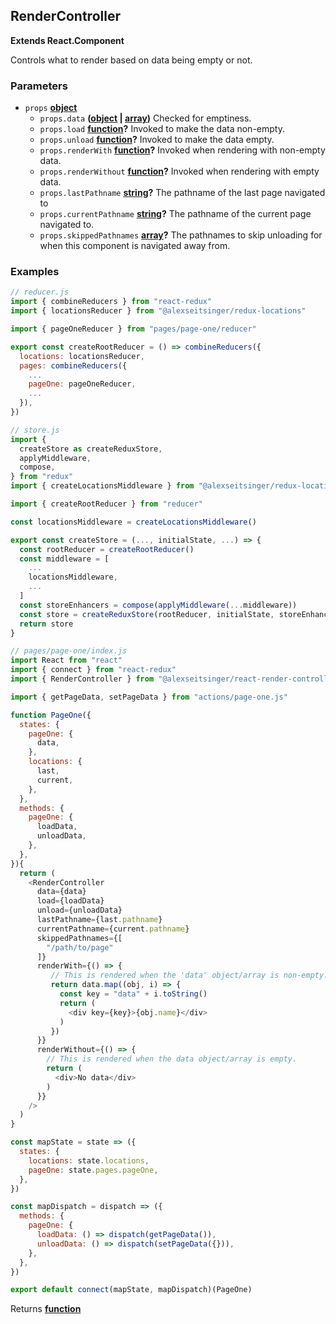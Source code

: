 <!-- Generated by documentation.js. Update this documentation by updating the source code. -->

## RenderController

**Extends React.Component**

Controls what to render based on data being empty or not.

### Parameters

-   `props` **[object][1]** 
    -   `props.data` **([object][1] \| [array][2])** Checked for emptiness.
    -   `props.load` **[function][3]?** Invoked to make the data non-empty.
    -   `props.unload` **[function][3]?** Invoked to make the data empty.
    -   `props.renderWith` **[function][3]?** Invoked when rendering with non-empty data.
    -   `props.renderWithout` **[function][3]?** Invoked when rendering with empty data.
    -   `props.lastPathname` **[string][4]?** The pathname of the last page navigated to
    -   `props.currentPathname` **[string][4]?** The pathname of the current page navigated to.
    -   `props.skippedPathnames` **[array][2]?** The pathnames to skip unloading for when this component is navigated away
        from.

### Examples

```javascript
// reducer.js
import { combineReducers } from "react-redux"
import { locationsReducer } from "@alexseitsinger/redux-locations"

import { pageOneReducer } from "pages/page-one/reducer"

export const createRootReducer = () => combineReducers({
  locations: locationsReducer,
  pages: combineReducers({
    ...
    pageOne: pageOneReducer,
    ...
  }),
})

// store.js
import {
  createStore as createReduxStore,
  applyMiddleware,
  compose,
} from "redux"
import { createLocationsMiddleware } from "@alexseitsinger/redux-locations"

import { createRootReducer } from "reducer"

const locationsMiddleware = createLocationsMiddleware()

export const createStore = (..., initialState, ...) => {
  const rootReducer = createRootReducer()
  const middleware = [
    ...
    locationsMiddleware,
    ...
  ]
  const storeEnhancers = compose(applyMiddleware(...middleware))
  const store = createReduxStore(rootReducer, initialState, storeEnhancers)
  return store
}

// pages/page-one/index.js
import React from "react"
import { connect } from "react-redux"
import { RenderController } from "@alexseitsinger/react-render-controller"

import { getPageData, setPageData } from "actions/page-one.js"

function PageOne({
  states: {
    pageOne: {
      data,
    },
    locations: {
      last,
      current,
    },
  },
  methods: {
    pageOne: {
      loadData,
      unloadData,
    },
  },
}){
  return (
    <RenderController
      data={data}
      load={loadData}
      unload={unloadData}
      lastPathname={last.pathname}
      currentPathname={current.pathname}
      skippedPathnames={[
        "/path/to/page"
      ]}
      renderWith={() => {
         // This is rendered when the 'data' object/array is non-empty.
         return data.map((obj, i) => {
           const key = "data" + i.toString()
           return (
             <div key={key}>{obj.name}</div>
           )
         })
      }}
      renderWithout={() => {
        // This is rendered when the data object/array is empty.
        return (
          <div>No data</div>
        )
      }}
    />
  )
}

const mapState = state => ({
  states: {
    locations: state.locations,
    pageOne: state.pages.pageOne,
  },
})

const mapDispatch = dispatch => ({
  methods: {
    pageOne: {
      loadData: () => dispatch(getPageData()),
      unloadData: () => dispatch(setPageData({})),
    },
  },
})

export default connect(mapState, mapDispatch)(PageOne)
```

Returns **[function][3]** 

[1]: https://developer.mozilla.org/docs/Web/JavaScript/Reference/Global_Objects/Object

[2]: https://developer.mozilla.org/docs/Web/JavaScript/Reference/Global_Objects/Array

[3]: https://developer.mozilla.org/docs/Web/JavaScript/Reference/Statements/function

[4]: https://developer.mozilla.org/docs/Web/JavaScript/Reference/Global_Objects/String
